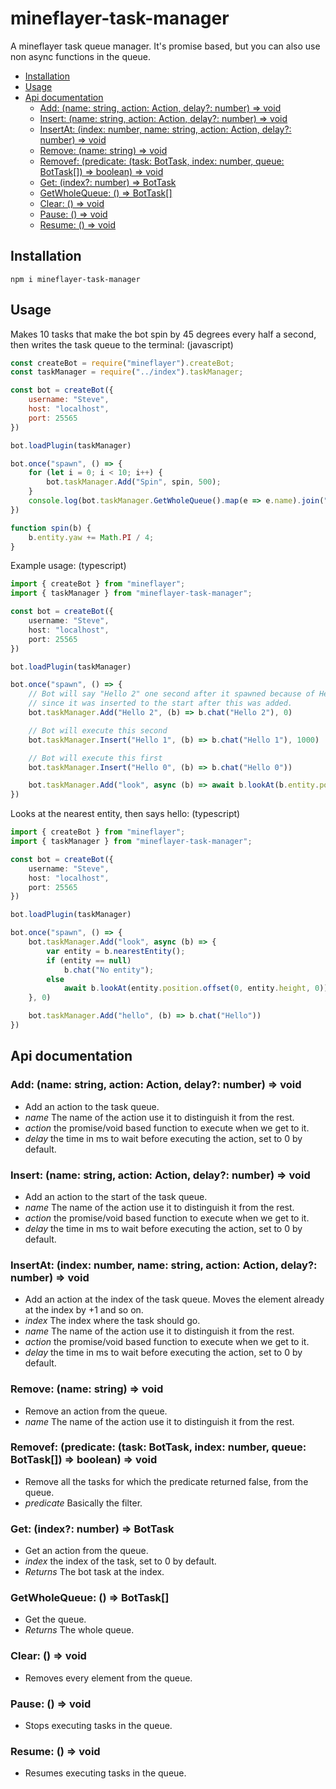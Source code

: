 # mineflayer-task-manager

A mineflayer task queue manager. It's promise based, but you can also use non async functions in the queue.

<!-- START doctoc generated TOC please keep comment here to allow auto update -->
<!-- DON'T EDIT THIS SECTION, INSTEAD RE-RUN doctoc TO UPDATE -->


- [Installation](#installation)
- [Usage](#usage)
- [Api documentation](#api-documentation)
  - [Add: (name: string, action: Action, delay?: number) => void](#add-name-string-action-action-delay-number--void)
  - [Insert: (name: string, action: Action, delay?: number) => void](#insert-name-string-action-action-delay-number--void)
  - [InsertAt: (index: number, name: string, action: Action, delay?: number) => void](#insertat-index-number-name-string-action-action-delay-number--void)
  - [Remove: (name: string) => void](#remove-name-string--void)
  - [Removef: (predicate: (task: BotTask, index: number, queue: BotTask[]) => boolean) => void](#removef-predicate-task-bottask-index-number-queue-bottask--boolean--void)
  - [Get: (index?: number) => BotTask](#get-index-number--bottask)
  - [GetWholeQueue: () => BotTask[]](#getwholequeue---bottask)
  - [Clear: () => void](#clear---void)
  - [Pause: () => void](#pause---void)
  - [Resume: () => void](#resume---void)

<!-- END doctoc generated TOC please keep comment here to allow auto update -->

## Installation
    npm i mineflayer-task-manager

## Usage
Makes 10 tasks that make the bot spin by 45 degrees every half a second, then writes the task queue to the terminal: (javascript)
```js
const createBot = require("mineflayer").createBot;
const taskManager = require("../index").taskManager;

const bot = createBot({
    username: "Steve",
    host: "localhost",
    port: 25565
})

bot.loadPlugin(taskManager)

bot.once("spawn", () => {
    for (let i = 0; i < 10; i++) {
        bot.taskManager.Add("Spin", spin, 500);
    }
    console.log(bot.taskManager.GetWholeQueue().map(e => e.name).join(", "));
})

function spin(b) {
    b.entity.yaw += Math.PI / 4;
}
```

Example usage: (typescript)
```ts
import { createBot } from "mineflayer";
import { taskManager } from "mineflayer-task-manager";

const bot = createBot({
    username: "Steve",
    host: "localhost",
    port: 25565
})

bot.loadPlugin(taskManager)

bot.once("spawn", () => {
    // Bot will say "Hello 2" one second after it spawned because of Hello 1 executing after 1000 ms,
    // since it was inserted to the start after this was added.
    bot.taskManager.Add("Hello 2", (b) => b.chat("Hello 2"), 0)

    // Bot will execute this second
    bot.taskManager.Insert("Hello 1", (b) => b.chat("Hello 1"), 1000)

    // Bot will execute this first
    bot.taskManager.Insert("Hello 0", (b) => b.chat("Hello 0"))

    bot.taskManager.Add("look", async (b) => await b.lookAt(b.entity.position.offset(0, 0, 1)), 0)
})
```

Looks at the nearest entity, then says hello: (typescript)
```ts
import { createBot } from "mineflayer";
import { taskManager } from "mineflayer-task-manager";

const bot = createBot({
    username: "Steve",
    host: "localhost",
    port: 25565
})

bot.loadPlugin(taskManager)

bot.once("spawn", () => {
    bot.taskManager.Add("look", async (b) => {
        var entity = b.nearestEntity();
        if (entity == null)
            b.chat("No entity");
        else
            await b.lookAt(entity.position.offset(0, entity.height, 0))
    }, 0)

    bot.taskManager.Add("hello", (b) => b.chat("Hello"))
})
```

## Api documentation

### Add: (name: string, action: Action, delay?: number) => void
- Add an action to the task queue.
- *name* The name of the action use it to distinguish it from the rest.
- *action* the promise/void based function to execute when we get to it.
- *delay* the time in ms to wait before executing the action, set to 0 by default.

### Insert: (name: string, action: Action, delay?: number) => void
- Add an action to the start of the task queue.
- *name* The name of the action use it to distinguish it from the rest.
- *action* the promise/void based function to execute when we get to it.
- *delay* the time in ms to wait before executing the action, set to 0 by default.

### InsertAt: (index: number, name: string, action: Action, delay?: number) => void
- Add an action at the index of the task queue. Moves the element already at the index by +1 and so on.
- *index* The index where the task should go.
- *name* The name of the action use it to distinguish it from the rest.
- *action* the promise/void based function to execute when we get to it.
- *delay* the time in ms to wait before executing the action, set to 0 by default.

### Remove: (name: string) => void
- Remove an action from the queue.
- *name* The name of the action use it to distinguish it from the rest.

### Removef: (predicate: (task: BotTask, index: number, queue: BotTask[]) => boolean) => void
- Remove all the tasks for which the predicate returned false, from the queue.
- *predicate* Basically the filter.

### Get: (index?: number) => BotTask
- Get an action from the queue.
- *index* the index of the task, set to 0 by default.
- *Returns* The bot task at the index.

### GetWholeQueue: () => BotTask[]
- Get the queue.
- *Returns* The whole queue.

### Clear: () => void
- Removes every element from the queue.

### Pause: () => void
- Stops executing tasks in the queue.

### Resume: () => void
- Resumes executing tasks in the queue.